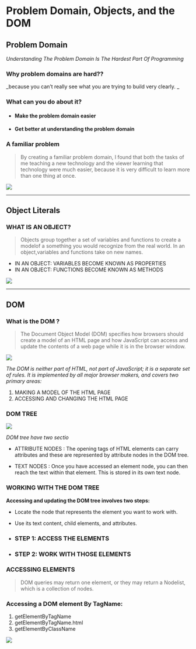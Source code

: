# Problem Domain, Objects, and the DOM
## Problem Domain
_Understanding The Problem Domain Is The Hardest Part Of Programming_

### **Why problem domains are hard??**
_because you can’t really see what you are trying to build very clearly. _

### **What can you do about it?**
- #### Make the problem domain easier
- #### Get better at understanding the problem domain

### A familiar problem
> By creating a familiar problem domain, I found that both the tasks of me teaching a new technology and the viewer learning that technology were much easier, because it is very difficult to learn more than one thing at once.

![](https://i.ytimg.com/vi/NTPfKmuHNlU/maxresdefault.jpg)

<hr>

## Object Literals
### WHAT IS AN OBJECT?
> Objects group together a set of variables and functions to create a modelof a something you would recognize from the real world. In an object,variables and functions take on new names.


- IN AN OBJECT: VARIABLES BECOME KNOWN AS PROPERTIES
- IN AN OBJECT: FUNCTIONS BECOME KNOWN AS METHODS

![](https://miro.medium.com/max/2404/1*pz5Hpau0mjI5-qZHX78mJw.png)


<hr>

## DOM 
### What is the DOM ?
> The Document Object Model (DOM) specifies
how browsers should create a model of an HTML
page and how JavaScript can access and update the
contents of a web page while it is in the browser window.

![](https://simplesnippets.tech/wp-content/uploads/2018/10/what-is-document-object-model-in-JS-featured-image.jpg)

_The DOM is neither part of HTML, not part of JavaScript; it is a separate set of rules.
It is implemented by all major browser makers, and covers two primary areas:_

1. MAKING A MODEL OF THE HTML PAGE
2. ACCESSING AND CHANGING THE HTML PAGE

### DOM TREE

![](https://www.researchgate.net/profile/Jian-Chang-8/publication/254002847/figure/fig1/AS:298235726974978@1448116346303/Example-of-DOM-Node-Tree.png)

_DOM tree have two sectio_
- ATTRIBUTE NODES : The opening tags of HTML elements can carry
attributes and these are represented by attribute
nodes in the DOM tree.

- TEXT NODES : Once you have accessed an element node, you
can then reach the text within that element. This is
stored in its own text node.

### WORKING WITH THE DOM TREE
**Accessing and updating the DOM tree involves two steps:**
-  Locate the node that represents the element you want to work with.
-  Use its text content, child elements, and attributes.

- ### STEP 1: ACCESS THE ELEMENTS
- ### STEP 2: WORK WITH THOSE ELEMENTS

### ACCESSING ELEMENTS
> DOM queries may return one element, or they may return a Nodelist,
which is a collection of nodes.

### Accessing a DOM element By TagName:

1. getElementByTagName
2. getElementByTagName.html
3. getElementByClassName

![](https://www.toolsqa.com/wp-content/uploads/2020/04/DOM-IN-JAVASCRIPT.jpeg
)


